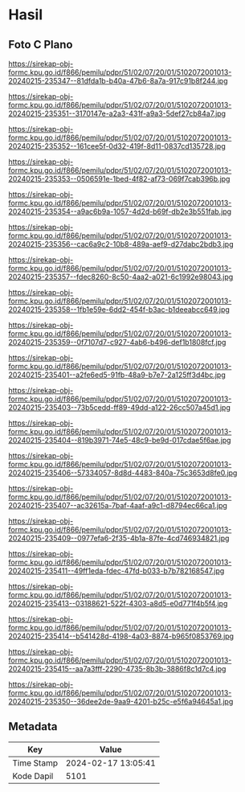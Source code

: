 # Hasil

## Foto C Plano

https://sirekap-obj-formc.kpu.go.id/f866/pemilu/pdpr/51/02/07/20/01/5102072001013-20240215-235347--81dfda1b-b40a-47b6-8a7a-917c91b8f244.jpg

https://sirekap-obj-formc.kpu.go.id/f866/pemilu/pdpr/51/02/07/20/01/5102072001013-20240215-235351--3170147e-a2a3-431f-a9a3-5def27cb84a7.jpg

https://sirekap-obj-formc.kpu.go.id/f866/pemilu/pdpr/51/02/07/20/01/5102072001013-20240215-235352--161cee5f-0d32-419f-8d11-0837cd135728.jpg

https://sirekap-obj-formc.kpu.go.id/f866/pemilu/pdpr/51/02/07/20/01/5102072001013-20240215-235353--0506591e-1bed-4f82-af73-069f7cab396b.jpg

https://sirekap-obj-formc.kpu.go.id/f866/pemilu/pdpr/51/02/07/20/01/5102072001013-20240215-235354--a9ac6b9a-1057-4d2d-b69f-db2e3b551fab.jpg

https://sirekap-obj-formc.kpu.go.id/f866/pemilu/pdpr/51/02/07/20/01/5102072001013-20240215-235356--cac6a9c2-10b8-489a-aef9-d27dabc2bdb3.jpg

https://sirekap-obj-formc.kpu.go.id/f866/pemilu/pdpr/51/02/07/20/01/5102072001013-20240215-235357--fdec8260-8c50-4aa2-a021-6c1992e98043.jpg

https://sirekap-obj-formc.kpu.go.id/f866/pemilu/pdpr/51/02/07/20/01/5102072001013-20240215-235358--1fb1e59e-6dd2-454f-b3ac-b1deeabcc649.jpg

https://sirekap-obj-formc.kpu.go.id/f866/pemilu/pdpr/51/02/07/20/01/5102072001013-20240215-235359--0f7107d7-c927-4ab6-b496-def1b1808fcf.jpg

https://sirekap-obj-formc.kpu.go.id/f866/pemilu/pdpr/51/02/07/20/01/5102072001013-20240215-235401--a2fe6ed5-91fb-48a9-b7e7-2a125ff3d4bc.jpg

https://sirekap-obj-formc.kpu.go.id/f866/pemilu/pdpr/51/02/07/20/01/5102072001013-20240215-235403--73b5cedd-ff89-49dd-a122-26cc507a45d1.jpg

https://sirekap-obj-formc.kpu.go.id/f866/pemilu/pdpr/51/02/07/20/01/5102072001013-20240215-235404--819b3971-74e5-48c9-be9d-017cdae5f6ae.jpg

https://sirekap-obj-formc.kpu.go.id/f866/pemilu/pdpr/51/02/07/20/01/5102072001013-20240215-235406--57334057-8d8d-4483-840a-75c3653d8fe0.jpg

https://sirekap-obj-formc.kpu.go.id/f866/pemilu/pdpr/51/02/07/20/01/5102072001013-20240215-235407--ac32615a-7baf-4aaf-a9c1-d8794ec66ca1.jpg

https://sirekap-obj-formc.kpu.go.id/f866/pemilu/pdpr/51/02/07/20/01/5102072001013-20240215-235409--0977efa6-2f35-4b1a-87fe-4cd746934821.jpg

https://sirekap-obj-formc.kpu.go.id/f866/pemilu/pdpr/51/02/07/20/01/5102072001013-20240215-235411--49ff1eda-fdec-47fd-b033-b7b782168547.jpg

https://sirekap-obj-formc.kpu.go.id/f866/pemilu/pdpr/51/02/07/20/01/5102072001013-20240215-235413--03188621-522f-4303-a8d5-e0d771f4b5f4.jpg

https://sirekap-obj-formc.kpu.go.id/f866/pemilu/pdpr/51/02/07/20/01/5102072001013-20240215-235414--b541428d-4198-4a03-8874-b965f0853769.jpg

https://sirekap-obj-formc.kpu.go.id/f866/pemilu/pdpr/51/02/07/20/01/5102072001013-20240215-235415--aa7a3fff-2290-4735-8b3b-3886f8c1d7c4.jpg

https://sirekap-obj-formc.kpu.go.id/f866/pemilu/pdpr/51/02/07/20/01/5102072001013-20240215-235350--36dee2de-9aa9-4201-b25c-e5f6a94645a1.jpg


## Metadata

| Key        | Value               |
| ---------- | ------------------- |
| Time Stamp | 2024-02-17 13:05:41 |
| Kode Dapil | 5101                |



